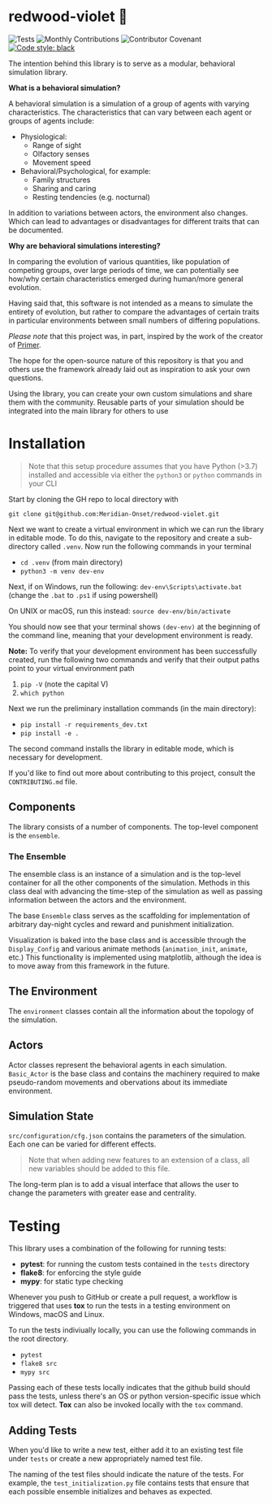 # redwood-violet 🌳
![Tests](https://github.com/Meridian-Onset/redwood-violet/actions/workflows/tests.yml/badge.svg) ![Monthly Contributions](https://img.shields.io/github/commit-activity/m/Meridian-Onset/redwood-violet?label=Commit%20Activity&logo=Github&logoColor=lightgray) ![Contributor Covenant](https://img.shields.io/badge/Contributor%20Covenant-2.1-4baaaa.svg) [![Code style: black](https://img.shields.io/badge/code%20style-black-000000.svg)](https://github.com/psf/black)


The intention behind this library is to serve as a modular, behavioral simulation library.

**What is a behavioral simulation?**

A behavioral simulation is a simulation of a group of agents with varying characteristics. The characteristics that can vary between each agent or groups of agents include:

- Physiological:
  - Range of sight
  - Olfactory senses
  - Movement speed
- Behavioral/Psychological, for example:
  - Family structures
  - Sharing and caring
  - Resting tendencies (e.g. nocturnal)

In addition to variations between actors, the environment also changes. Which can lead to advantages or disadvantages for different traits that can be documented.

**Why are behavioral simulations interesting?**

In comparing the evolution of various quantities, like population of competing groups, over large periods of time, we can potentially see how/why certain characteristics emerged during human/more general evolution.

Having said that, this software is not intended as a means to simulate the entirety of evolution, but rather to compare the advantages of certain traits in particular environments between small numbers of differing populations.

*Please note* that this project was, in part, inspired by the work of the creator of [Primer](https://www.youtube.com/channel/UCKzJFdi57J53Vr_BkTfN3uQ).

The hope for the open-source nature of this repository is that you and others use the framework already laid out as inspiration to ask your own questions.

Using the library, you can create your own custom simulations and share them with the community. Reusable parts of your simulation should be integrated into the main library for others to use

# Installation
>Note that this setup procedure assumes that you have Python (>3.7) installed and accessible via either the `python3` or `python` commands in your CLI

Start by cloning the GH repo to local directory with

`git clone git@github.com:Meridian-Onset/redwood-violet.git`

Next we want to create a virtual environment in which we can run the library in editable mode. To do this, navigate to the repository and create a sub-directory called `.venv`. Now run the following commands in your terminal

- `cd .venv` (from main directory)
- `python3 -m venv dev-env`

Next, if on Windows, run the following:
`dev-env\Scripts\activate.bat` (change the `.bat` to `.ps1` if using powershell)

On UNIX or macOS, run this instead:
`source dev-env/bin/activate`

You should now see that your terminal shows `(dev-env)` at the beginning of the command line, meaning that your development environment is ready.

**Note:** To verify that your development environment has been successfully created, run the following two commands and verify that their output paths point to your virtual environment path
1. `pip -V` (note the capital V)
2. `which python`

Next we run the preliminary installation commands (in the main directory):

- `pip install -r requirements_dev.txt`
- `pip install -e .`

The second command installs the library in editable mode, which is necessary for development.

If you'd like to find out more about contributing to this project, consult the `CONTRIBUTING.md` file.



## Components

The library consists of a number of components. The top-level component is the `ensemble`.

### The Ensemble

The ensemble class is an instance of a simulation and is the top-level container for all the other components of the simulation. Methods in this class deal with advancing the time-step of the simulation as well as passing information between the actors and the environment.

The base `Ensemble` class serves as the scaffolding for implementation of arbitrary day-night cycles and reward and punishment initialization.

Visualization is baked into the base class and is accessible through the `Display_Config` and various animate methods (`animation_init`, `animate`, etc.) This functionality is implemented using matplotlib, although the idea is to move away from this framework in the future.

## The Environment

The `environment` classes contain all the information about the topology of the simulation.

## Actors

Actor classes represent the behavioral agents in each simulation. `Basic_Actor` is the base class and contains the machinery required to make pseudo-random movements and obervations about its immediate environment.

## Simulation State

`src/configuration/cfg.json` contains the parameters of the simulation. Each one can be varied for different effects.

> Note that when adding new features to an extension of a class, all new variables should be added to this file.

The long-term plan is to add a visual interface that allows the user to change the parameters with greater ease and centrality.

# Testing
This library uses a combination of the following for running tests:
- **pytest**: for running the custom tests contained in the `tests` directory
- **flake8**: for enforcing the style guide
- **mypy**: for static type checking

Whenever you push to GitHub or create a pull request, a workflow is triggered that uses **tox** to run the tests in a testing environment on Windows, macOS and Linux.

To run the tests indiviually locally, you can use the following commands in the root directory.
- `pytest`
- `flake8 src`
- `mypy src`

Passing each of these tests locally indicates that the github build should pass the tests, unless there's an OS or python version-specific issue which tox will detect. **Tox** can also be invoked locally with the `tox` command.

## Adding Tests

When you'd like to write a new test, either add it to an existing test file under `tests` or create a new appropriately named test file.

The naming of the test files should indicate the nature of the tests. For example, the `test_initialization.py` file contains tests that ensure that each possible ensemble initializes and behaves as expected.
